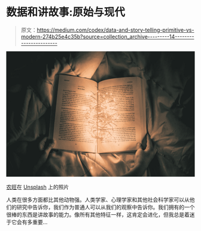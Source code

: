 # 数据和讲故事:原始与现代

> 原文：<https://medium.com/codex/data-and-story-telling-primitive-vs-modern-274b25e4c35b?source=collection_archive---------14----------------------->

![](img/49646b6ece2dfe72673430a723f80755.png)

[农旺](https://unsplash.com/@californong?utm_source=medium&utm_medium=referral)在 [Unsplash](https://unsplash.com?utm_source=medium&utm_medium=referral) 上的照片

人类在很多方面都比其他动物强。人类学家、心理学家和其他社会科学家可以从他们的研究中告诉你，我们作为普通人可以从我们的观察中告诉你。我们拥有的一个很棒的东西是讲故事的能力。像所有其他特征一样，这肯定会进化，但我总是着迷于它会有多重要…